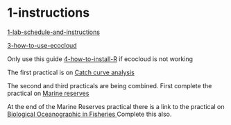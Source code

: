 # 1-instructions

[1-lab-schedule-and-instructions](https://github.com/UWA-SCIE2204-Marine-Systems/1-instructions/blob/master/1-lab-schedule-and-instructions.md)

[3-how-to-use-ecocloud](https://github.com/UWA-SCIE2204-Marine-Systems/1-instructions/blob/master/3-how-to-use-ecocloud.md)


Only use this guide [4-how-to-install-R](https://github.com/UWA-SCIE2204-Marine-Systems/1-instructions/blob/master/4-how-to-install-R-on-your-local-computer.md) if ecocloud is not working


The first practical is on [Catch curve analysis](https://github.com/UWA-SCIE2204-Marine-Systems/Catch-curve/blob/master/CatchCurveMarkdown.md)

The second and third practicals are being combined.
First complete the practical on [Marine reserves](https://github.com/UWA-SCIE2204-Marine-Systems/No-take-marine-reserves/blob/master/lobster-density-inside-vs-outside-ntmr.md)

At the end of the Marine Reserves practical there is a link to the practical on [Biological Oceanographic in Fisheries ](https://github.com/UWA-SCIE2204-Marine-Systems/Biological-oceanography/blob/master/Puerulus-settlement.md) Complete this also. 

